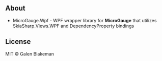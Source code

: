 ## About
* MicroGauge.Wpf - WPF wrapper library for **MicroGauge** that utilizes SkiaSharp.Views.WPF and DependencyProperty bindings

## License
MIT © Galen Blakeman
